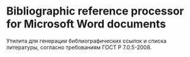 # Bibliographic reference processor for Microsoft Word documents

Утилита для генерации библиографических ссылок и списка литературы, согласно требованиям ГОСТ Р 7.0.5-2008.
